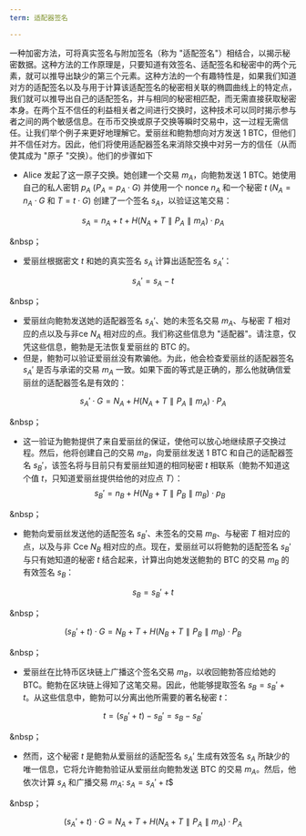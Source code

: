 ```yaml
---
term: 适配器签名

---
```

一种加密方法，可将真实签名与附加签名（称为 "适配签名"）相结合，以揭示秘密数据。这种方法的工作原理是，只要知道有效签名、适配签名和秘密中的两个元素，就可以推导出缺少的第三个元素。这种方法的一个有趣特性是，如果我们知道对方的适配签名以及与用于计算该适配签名的秘密相关联的椭圆曲线上的特定点，我们就可以推导出自己的适配签名，并与相同的秘密相匹配，而无需直接获取秘密本身。在两个互不信任的利益相关者之间进行交换时，这种技术可以同时揭示参与者之间的两个敏感信息。在币币交换或原子交换等瞬时交易中，这一过程无需信任。让我们举个例子来更好地理解它。爱丽丝和鲍勃想向对方发送 1 BTC，但他们并不信任对方。因此，他们将使用适配器签名来消除交换中对另一方的信任（从而使其成为 "原子 "交换）。他们的步骤如下


- Alice 发起了这一原子交换。她创建一个交易 $m_A$，向鲍勃发送 1 BTC。她使用自己的私人密钥 $p_A$ ($P_A = p_A \cdot G$) 并使用一个 nonce $n_A$ 和一个秘密 $t$ ($N_A = n_A \cdot G$ 和 $T = t \cdot G$) 创建了一个签名 $s_A$，以验证这笔交易：

$$s_A = n_A + t + H(N_A + T \parallel P_A \parallel m_A) \cdot p_A$$

&nbsp；


- 爱丽丝根据密文 $t$ 和她的真实签名 $s_A$ 计算出适配签名 $s_A'$：

$$s_A' = s_A - t$$

&nbsp；


- 爱丽丝向鲍勃发送她的适配器签名 $s_A'$、她的未签名交易 $m_A$、与秘密 $T$ 相对应的点以及与非ce $N_A$ 相对应的点。我们称这些信息为 "适配器"。请注意，仅凭这些信息，鲍勃是无法恢复爱丽丝的 BTC 的。
- 但是，鲍勃可以验证爱丽丝没有欺骗他。为此，他会检查爱丽丝的适配器签名 $s_A'$ 是否与承诺的交易 $m_A$ 一致。如果下面的等式是正确的，那么他就确信爱丽丝的适配器签名是有效的：

$$s_A' \cdot G = N_A + H(N_A + T \parallel P_A \parallel m_A) \cdot P_A$$

&nbsp；


- 这一验证为鲍勃提供了来自爱丽丝的保证，使他可以放心地继续原子交换过程。然后，他将创建自己的交易 $m_B$，向爱丽丝发送 1 BTC 和自己的适配器签名 $s_B'$，该签名将与目前只有爱丽丝知道的相同秘密 $t$ 相联系（鲍勃不知道这个值 $t$，只知道爱丽丝提供给他的对应点 $T$）：$$s_B' = n_B + H(N_B + T \parallel P_B \parallel m_B) \cdot p_B$$

&nbsp；


- 鲍勃向爱丽丝发送他的适配签名 $s_B'$、未签名的交易 $m_B$、与秘密 $T$ 相对应的点，以及与非 Cce $N_B$ 相对应的点。现在，爱丽丝可以将鲍勃的适配签名 $s_B'$ 与只有她知道的秘密 $t$ 结合起来，计算出向她发送鲍勃的 BTC 的交易 $m_B$ 的有效签名 $s_B$：

$$s_B = s_B' + t$$

&nbsp；

$$(s_B' + t) \cdot G = N_B + T + H(N_B + T \parallel P_B \parallel m_B) \cdot P_B$$

&nbsp；


- 爱丽丝在比特币区块链上广播这个签名交易 $m_B$，以收回鲍勃答应给她的 BTC。鲍勃在区块链上得知了这笔交易。因此，他能够提取签名 $s_B = s_B' + t$。从这些信息中，鲍勃可以分离出他所需要的著名秘密 $t$：

$$t = (s_B' + t) - s_B' = s_B - s_B'$$

&nbsp；


- 然而，这个秘密 $t$ 是鲍勃从爱丽丝的适配签名 $s_A'$ 生成有效签名 $s_A$ 所缺少的唯一信息，它将允许鲍勃验证从爱丽丝向鲍勃发送 BTC 的交易 $m_A$。然后，他依次计算 $s_A$ 和广播交易 $m_A$: $s_A = s_A' + t$$

&nbsp；

$$(s_A' + t) \cdot G = N_A + T + H(N_A + T \parallel P_A \parallel m_A) \cdot P_A$$